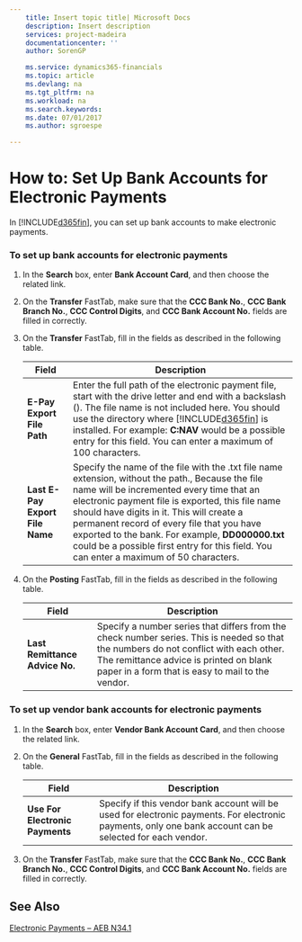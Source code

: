 ```yaml
---
    title: Insert topic title| Microsoft Docs
    description: Insert description
    services: project-madeira
    documentationcenter: ''
    author: SorenGP

    ms.service: dynamics365-financials
    ms.topic: article
    ms.devlang: na
    ms.tgt_pltfrm: na
    ms.workload: na
    ms.search.keywords:
    ms.date: 07/01/2017
    ms.author: sgroespe

---
```

# How to: Set Up Bank Accounts for Electronic Payments
In [!INCLUDE[d365fin](../../includes/d365fin_md.md)], you can set up bank accounts to make electronic payments.  
  
### To set up bank accounts for electronic payments  
  
1.  In the **Search** box, enter **Bank Account Card**, and then choose the related link.  
  
2.  On the **Transfer** FastTab, make sure that the **CCC Bank No.**, **CCC Bank Branch No.**, **CCC Control Digits**, and **CCC Bank Account No.** fields are filled in correctly.  
  
3.  On the **Transfer** FastTab, fill in the fields as described in the following table.  
  
    |Field|Description|  
    |---------------------------------|---------------------------------------|  
    |**E-Pay Export File Path**|Enter the full path of the electronic payment file, start with the drive letter and end with a backslash (). The file name is not included here. You should use the directory where [!INCLUDE[d365fin](../../includes/d365fin_md.md)] is installed. For example: **C:NAV** would be a possible entry for this field. You can enter a maximum of 100 characters.|  
    |**Last E-Pay Export File Name**|Specify the name of the file with the .txt file name extension, without the path., Because the file name will be incremented every time that an electronic payment file is exported, this file name should have digits in it. This will create a permanent record of every file that you have exported to the bank. For example, **DD000000.txt** could be a possible first entry for this field. You can enter a maximum of 50 characters.|  
  
4.  On the **Posting** FastTab, fill in the fields as described in the following table.  
  
    |Field|Description|  
    |---------------------------------|---------------------------------------|  
    |**Last Remittance Advice No.**|Specify a number series that differs from the check number series. This is needed so that the numbers do not conflict with each other. The remittance advice is printed on blank paper in a form that is easy to mail to the vendor.|  
  
### To set up vendor bank accounts for electronic payments  
  
1.  In the **Search** box, enter **Vendor Bank Account Card**, and then choose the related link.  
  
2.  On the **General** FastTab, fill in the fields as described in the following table.  
  
    |Field|Description|  
    |---------------------------------|---------------------------------------|  
    |**Use For Electronic Payments**|Specify if this vendor bank account will be used for electronic payments. For electronic payments, only one bank account can be selected for each vendor.|  
  
3.  On the **Transfer** FastTab, make sure that the **CCC Bank No.**, **CCC Bank Branch No.**, **CCC Control Digits**, and **CCC Bank Account No.** fields are filled in correctly.  
  
## See Also  
 [Electronic Payments – AEB N34.1](electronic-payments-–-aeb-n34.1.md)